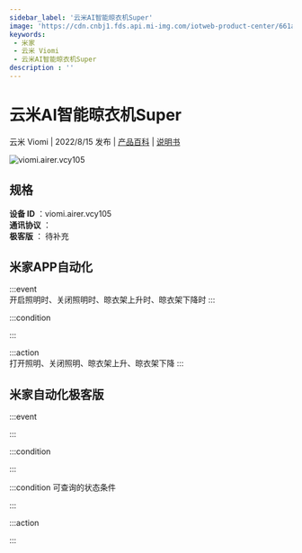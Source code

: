 ```yaml
---
sidebar_label: '云米AI智能晾衣机Super'
image: 'https://cdn.cnbj1.fds.api.mi-img.com/iotweb-product-center/661afffa3ef4ebd2908409bbf182b762_1656554767601.png?GalaxyAccessKeyId=AKVGLQWBOVIRQ3XLEW&Expires=9223372036854775807&Signature=uHsIBDmxfkfJ6K44To5FEZxgrD0='
keywords: 
 - 米家
 - 云米 Viomi
 - 云米AI智能晾衣机Super
description : ''
---
```

# 云米AI智能晾衣机Super

云米 Viomi | 2022/8/15 发布 | [产品百科](https://home.mi.com/webapp/content/baike/product/index.html?model=viomi.airer.vcy105/) | [说明书](https://home.mi.com/views/introduction.html?model=viomi.airer.vcy105&region=cn)

![viomi.airer.vcy105](https://cdn.cnbj1.fds.api.mi-img.com/iotweb-product-center/661afffa3ef4ebd2908409bbf182b762_1656554767601.png?GalaxyAccessKeyId=AKVGLQWBOVIRQ3XLEW&Expires=9223372036854775807&Signature=uHsIBDmxfkfJ6K44To5FEZxgrD0=)

## 规格  
> 
**设备 ID** ：viomi.airer.vcy105  
**通讯协议** ：  
**极客版**  ： 待补充 


## 米家APP自动化  

:::event  
开启照明时、关闭照明时、晾衣架上升时、晾衣架下降时
:::

:::condition  

:::

:::action   
打开照明、关闭照明、晾衣架上升、晾衣架下降
:::

## 米家自动化极客版  

:::event  

:::

:::condition  

:::

:::condition 可查询的状态条件  

:::

:::action  

:::

        
